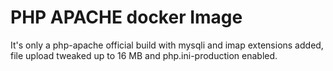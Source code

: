 # PHP APACHE docker Image
It's only a php-apache official build with mysqli and imap extensions added, file upload tweaked up to 16 MB and php.ini-production enabled.